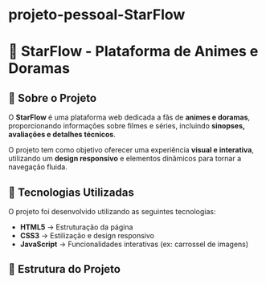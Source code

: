 # projeto-pessoal-StarFlow
# 🌟 StarFlow - Plataforma de Animes e Doramas  


## 📌 Sobre o Projeto  
O **StarFlow** é uma plataforma web dedicada a fãs de **animes e doramas**, proporcionando informações sobre filmes e séries, incluindo **sinopses, avaliações e detalhes técnicos**.  

O projeto tem como objetivo oferecer uma experiência **visual e interativa**, utilizando um **design responsivo** e elementos dinâmicos para tornar a navegação fluida.  

## 🚀 Tecnologias Utilizadas  
O projeto foi desenvolvido utilizando as seguintes tecnologias:  

- **HTML5** → Estruturação da página  
- **CSS3** → Estilização e design responsivo  
- **JavaScript** → Funcionalidades interativas (ex: carrossel de imagens)  

## 📂 Estrutura do Projeto  

